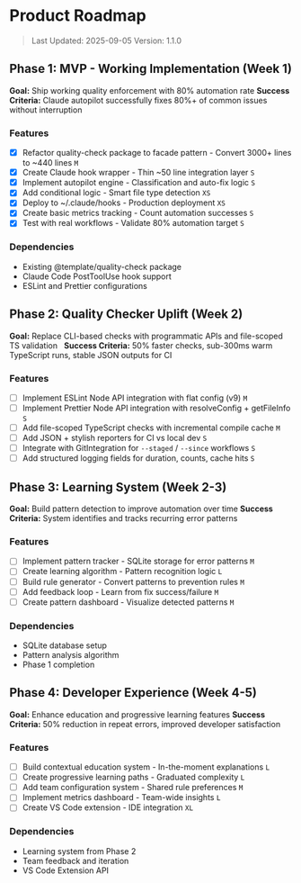# Product Roadmap

> Last Updated: 2025-09-05 Version: 1.1.0

## Phase 1: MVP - Working Implementation (Week 1)

**Goal:** Ship working quality enforcement with 80% automation rate **Success
Criteria:** Claude autopilot successfully fixes 80%+ of common issues without
interruption

### Features

- [x] Refactor quality-check package to facade pattern - Convert 3000+ lines to
      ~440 lines `M`
- [x] Create Claude hook wrapper - Thin ~50 line integration layer `S`
- [x] Implement autopilot engine - Classification and auto-fix logic `S`
- [x] Add conditional logic - Smart file type detection `XS`
- [x] Deploy to ~/.claude/hooks - Production deployment `XS`
- [x] Create basic metrics tracking - Count automation successes `S`
- [x] Test with real workflows - Validate 80% automation target `S`

### Dependencies

- Existing @template/quality-check package
- Claude Code PostToolUse hook support
- ESLint and Prettier configurations

## Phase 2: Quality Checker Uplift (Week 2)

**Goal:** Replace CLI-based checks with programmatic APIs and file-scoped TS
validation   **Success Criteria:** 50% faster checks, sub-300ms warm TypeScript
runs, stable JSON outputs for CI

### Features

- [ ] Implement ESLint Node API integration with flat config (v9) `M`
- [ ] Implement Prettier Node API integration with resolveConfig + getFileInfo
      `S`
- [ ] Add file-scoped TypeScript checks with incremental compile cache `M`
- [ ] Add JSON + stylish reporters for CI vs local dev `S`
- [ ] Integrate with GitIntegration for `--staged` / `--since` workflows `S`
- [ ] Add structured logging fields for duration, counts, cache hits `S`

## Phase 3: Learning System (Week 2-3)

**Goal:** Build pattern detection to improve automation over time **Success
Criteria:** System identifies and tracks recurring error patterns

### Features

- [ ] Implement pattern tracker - SQLite storage for error patterns `M`
- [ ] Create learning algorithm - Pattern recognition logic `L`
- [ ] Build rule generator - Convert patterns to prevention rules `M`
- [ ] Add feedback loop - Learn from fix success/failure `M`
- [ ] Create pattern dashboard - Visualize detected patterns `M`

### Dependencies

- SQLite database setup
- Pattern analysis algorithm
- Phase 1 completion

## Phase 4: Developer Experience (Week 4-5)

**Goal:** Enhance education and progressive learning features **Success
Criteria:** 50% reduction in repeat errors, improved developer satisfaction

### Features

- [ ] Build contextual education system - In-the-moment explanations `L`
- [ ] Create progressive learning paths - Graduated complexity `L`
- [ ] Add team configuration system - Shared rule preferences `M`
- [ ] Implement metrics dashboard - Team-wide insights `L`
- [ ] Create VS Code extension - IDE integration `XL`

### Dependencies

- Learning system from Phase 2
- Team feedback and iteration
- VS Code Extension API
